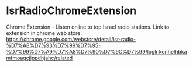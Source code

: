 # IsrRadioChromeExtension
Chrome Extension - Listen online to top Israel radio stations.
Link to extension in chrome web store: https://chrome.google.com/webstore/detail/isr-radio-%D7%A8%D7%93%D7%99%D7%95-%D7%99%D7%A9%D7%A8%D7%90%D7%9C%D7%99/loglnkonhelhbkamfmoagcjippdhjahc/related
